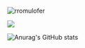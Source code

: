 <p align="left"> <img src="https://komarev.com/ghpvc/?username=rromulofer" alt="rromulofer" /> </p>
<a href="https://github.com/anuraghazra/github-readme-stats">
  <!-- Change the `github-readme-stats.anuraghazra1.vercel.app` to `github-readme-stats.vercel.app`  -->
  <img align="center" src="https://github-readme-stats.anuraghazra1.vercel.app/api/top-langs/?username=rromulofer&layout=compact&theme=react" />
</a>

![Anurag's GitHub stats](https://github-readme-stats.vercel.app/api?username=anuraghazra&show_icons=true&theme=react)

